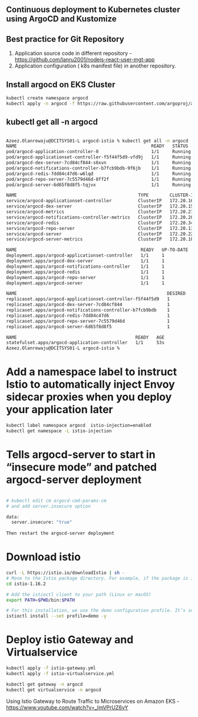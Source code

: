 ## Continuous deployment to Kubernetes cluster using ArgoCD and Kustomize 

## Best practice for Git Repository 
1. Application source code in different repository - https://github.com/lanru2001/nodejs-react-user-mgt-app
2. Application configuration ( k8s manifest file) in another repository.

## Install argocd on EKS Cluster

```bash
kubectl create namespace argocd
kubectl apply -n argocd -f https://raw.githubusercontent.com/argoproj/argo-cd/stable/manifests/install.yaml
```
##  kubectl get all -n argocd

```bash

Azeez.Olanrewaju@DCITSYS01-L argocd-istio % kubectl get all -n argocd
NAME                                                   READY   STATUS    RESTARTS   AGE
pod/argocd-application-controller-0                    1/1     Running   0          53s
pod/argocd-applicationset-controller-f5f44f5d9-vfd9j   1/1     Running   0          54s
pod/argocd-dex-server-7cd84cf844-s6xvn                 1/1     Running   0          54s
pod/argocd-notifications-controller-b7fcb9bdb-9f6jb    1/1     Running   0          54s
pod/argocd-redis-7dd84c47d6-w6lqd                      1/1     Running   0          53s
pod/argocd-repo-server-7c5579d46d-8ff2f                1/1     Running   0          53s
pod/argocd-server-6d65f8d8f5-tqjvx                     1/1     Running   0          53s

NAME                                              TYPE        CLUSTER-IP       EXTERNAL-IP   PORT(S)                      AGE
service/argocd-applicationset-controller          ClusterIP   172.20.168.45    <none>        7000/TCP,8080/TCP            55s
service/argocd-dex-server                         ClusterIP   172.20.152.8     <none>        5556/TCP,5557/TCP,5558/TCP   55s
service/argocd-metrics                            ClusterIP   172.20.27.228    <none>        8082/TCP                     55s
service/argocd-notifications-controller-metrics   ClusterIP   172.20.203.12    <none>        9001/TCP                     54s
service/argocd-redis                              ClusterIP   172.20.34.34     <none>        6379/TCP                     54s
service/argocd-repo-server                        ClusterIP   172.20.136.164   <none>        8081/TCP,8084/TCP            54s
service/argocd-server                             ClusterIP   172.20.224.183   <none>        80/TCP,443/TCP               54s
service/argocd-server-metrics                     ClusterIP   172.20.188.174   <none>        8083/TCP                     54s

NAME                                               READY   UP-TO-DATE   AVAILABLE   AGE
deployment.apps/argocd-applicationset-controller   1/1     1            1           54s
deployment.apps/argocd-dex-server                  1/1     1            1           54s
deployment.apps/argocd-notifications-controller    1/1     1            1           54s
deployment.apps/argocd-redis                       1/1     1            1           53s
deployment.apps/argocd-repo-server                 1/1     1            1           53s
deployment.apps/argocd-server                      1/1     1            1           53s

NAME                                                         DESIRED   CURRENT   READY   AGE
replicaset.apps/argocd-applicationset-controller-f5f44f5d9   1         1         1       54s
replicaset.apps/argocd-dex-server-7cd84cf844                 1         1         1       54s
replicaset.apps/argocd-notifications-controller-b7fcb9bdb    1         1         1       54s
replicaset.apps/argocd-redis-7dd84c47d6                      1         1         1       53s
replicaset.apps/argocd-repo-server-7c5579d46d                1         1         1       53s
replicaset.apps/argocd-server-6d65f8d8f5                     1         1         1       53s

NAME                                             READY   AGE
statefulset.apps/argocd-application-controller   1/1     53s
Azeez.Olanrewaju@DCITSYS01-L argocd-istio % 

```
# Add a namespace label to instruct Istio to automatically inject Envoy sidecar proxies when you deploy your application later
```bash
kubectl label namespace argocd  istio-injection=enabled
kubectl get namespace -L istio-injection

```

# Tells argocd-server to start in “insecure mode” and patched argocd-server deployment

```bash

# kubectl edit cm argocd-cmd-params-cm
# and add server.insecure option

data:
  server.insecure: "true"
  
Then restart the argocd-server deployment
```

# Download istio
```bash 
curl -L https://istio.io/downloadIstio | sh -
# Move to the Istio package directory. For example, if the package is istio-1.16.2:
cd istio-1.16.2

# Add the istioctl client to your path (Linux or macOS)
export PATH=$PWD/bin:$PATH

# For this installation, we use the demo configuration profile. It’s selected to have a good set of defaults for testing, but there are other profiles for production or performance testing
istioctl install --set profile=demo -y

```
# Deploy istio Gateway and Virtualservice

```bash
kubectl apply -f istio-gateway.yml   
kubectl apply -f istio-virtualservice.yml 

kubectl get gateway -n argocd 
kubectl get virtualservice -n argocd 

```

Using Istio Gateway to Route Traffic to Microservices on Amazon EKS - https://www.youtube.com/watch?v=_ImVPrUZ6yY
